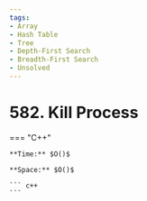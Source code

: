 ```yaml
---
tags:
- Array
- Hash Table
- Tree
- Depth-First Search
- Breadth-First Search
- Unsolved
---
```



# 582. Kill Process

=== "C++"

    **Time:** $O()$

    **Space:** $O()$

    ``` c++
    ```